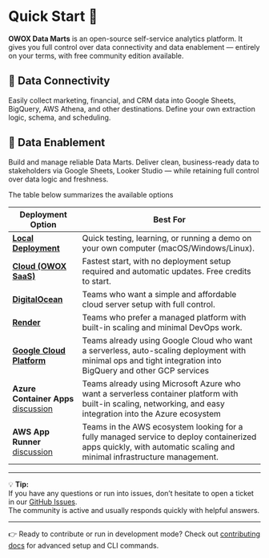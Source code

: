 # Quick Start 🚀

**OWOX Data Marts** is an open-source self-service analytics platform. It gives you full control over data connectivity and data enablement — entirely on your terms, with free community edition available.

## 🔌 Data Connectivity

Easily collect marketing, financial, and CRM data into Google Sheets, BigQuery, AWS Athena, and other destinations. Define your own extraction logic, schema, and scheduling.

## 🚀 Data Enablement

Build and manage reliable Data Marts. Deliver clean, business-ready data to stakeholders via Google Sheets, Looker Studio — while retaining full control over data logic and freshness.

The table below summarizes the available options

| Deployment Option | Best For |
|-------------------|----------|
| **[Local Deployment](./deployment-guide/local-deployment.md)** | Quick testing, learning, or running a demo on your own computer (macOS/Windows/Linux). |
| **[Cloud (OWOX SaaS)](https://app.owox.com?utm_source=github&utm_medium=referral&utm_campaign=quick-start)** | Fastest start, with no deployment setup required and automatic updates. Free credits to start. |
| **[DigitalOcean](./deployment-guide/digitalocean.md)** | Teams who want a simple and affordable cloud server setup with full control. |
| **[Render](./deployment-guide/render.md)** | Teams who prefer a managed platform with built-in scaling and minimal DevOps work. |
| **[Google Cloud Platform](./deployment-guide/google-cloud-platform.md)** | Teams already using Google Cloud who want a serverless, auto-scaling deployment with minimal ops and tight integration into BigQuery and other GCP services |
| **Azure Container Apps** [discussion](https://github.com/OWOX/owox-data-marts/discussions/534) | Teams already using Microsoft Azure who want a serverless container platform with built-in scaling, networking, and easy integration into the Azure ecosystem |
| **AWS App Runner** [discussion](https://github.com/OWOX/owox-data-marts/discussions/535) | Teams in the AWS ecosystem looking for a fully managed service to deploy containerized apps quickly, with automatic scaling and minimal infrastructure management. |

---

💡 **Tip:**  
If you have any questions or run into issues, don’t hesitate to open a ticket in our [GitHub Issues](https://github.com/OWOX/owox-data-marts/issues).  
The community is active and usually responds quickly with helpful answers.

---

👉 Ready to contribute or run in development mode?
Check out [contributing docs](../../apps/owox/CONTRIBUTING.md) for advanced setup and CLI commands.
